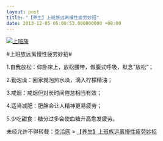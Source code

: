 ```yaml
---
layout: post
title: "【养生】上班族远离慢性疲劳妙招"
date: 2013-12-05 05:00:53.000000000 +08:00
---
```


[![上班族](http://kongqia.com/wp-content/uploads/2013/12/20120216064516293.jpg)](http://kongqia.com/wp-content/uploads/2013/12/20120216064516293.jpg)

#上班族远离慢性疲劳妙招#

1.自我放松：仰卧床上，放松腰带，做腹式呼吸，默念“放松”；

2.勤泡澡：回家就泡热水澡，滴入柠檬精油；

3.戒烟：戒烟但对长时间倦怠相当有效；

4.适当减肥：肥胖会让人精神更易疲劳；

5.少吃甜食：糖分过多会使血糖升高愈发疲劳。

未经允许不得转载：[空洽网](http://kongqia.com) » [【养生】上班族远离慢性疲劳妙招](http://kongqia.com/18154.html)


